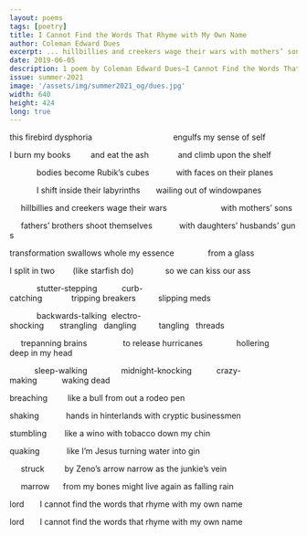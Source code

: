 ```yaml
---
layout: poems
tags: [poetry]
title: I Cannot Find the Words That Rhyme with My Own Name
author: Coleman Edward Dues
excerpt: ... hillbillies and creekers wage their wars with mothers’ sons / fathers’ brothers shoot themselves with daughters’ husbands’ guns ...
date: 2019-06-05
description: 1 poem by Coleman Edward Dues—I Cannot Find the Words That Rhyme with My Own Name
issue: summer-2021
image: '/assets/img/summer2021_og/dues.jpg'
width: 640
height: 424
long: true
---
```




<div class="stanza">
<p class="poemline">this&nbsp;firebird&nbsp;dysphoria&nbsp;&nbsp;&nbsp;&nbsp;&nbsp;&nbsp;&nbsp;&nbsp;&nbsp;&nbsp;&nbsp;&nbsp;&nbsp;&nbsp;&nbsp;&nbsp;&nbsp;&nbsp;&nbsp;&nbsp;&nbsp;&nbsp;&nbsp;&nbsp;&nbsp;&nbsp;&nbsp;&nbsp;&nbsp;&nbsp;&nbsp;&nbsp;&nbsp;&nbsp;&nbsp;&nbsp;engulfs&nbsp;my&nbsp;sense&nbsp;of&nbsp;self</p>
<p class="poemline">I&nbsp;burn&nbsp;my&nbsp;books&nbsp;&nbsp;&nbsp;&nbsp;&nbsp;&nbsp;&nbsp;&nbsp;&nbsp;and&nbsp;eat&nbsp;the&nbsp;ash&nbsp;&nbsp;&nbsp;&nbsp;&nbsp;&nbsp;&nbsp;&nbsp;&nbsp;&nbsp;&nbsp;&nbsp;&nbsp;and&nbsp;climb&nbsp;upon&nbsp;the&nbsp;shelf</p>
</div>
<div class="stanza">
<p class="poemline">&nbsp;&nbsp;&nbsp;&nbsp;&nbsp;&nbsp;&nbsp;&nbsp;&nbsp;&nbsp;&nbsp;&nbsp;bodies&nbsp;become&nbsp;Rubik’s&nbsp;cubes&nbsp;&nbsp;&nbsp;&nbsp;&nbsp;&nbsp;&nbsp;&nbsp;&nbsp;&nbsp;&nbsp;&nbsp;with&nbsp;faces&nbsp;on&nbsp;their&nbsp;planes</p>
<p class="poemline">&nbsp;&nbsp;&nbsp;&nbsp;&nbsp;&nbsp;&nbsp;&nbsp;&nbsp;&nbsp;&nbsp;&nbsp;I&nbsp;shift&nbsp;inside&nbsp;their&nbsp;labyrinths&nbsp;&nbsp;&nbsp;&nbsp;&nbsp;&nbsp;&nbsp;wailing&nbsp;out&nbsp;of&nbsp;windowpanes</p>
</div>
<div class="stanza">
<p class="poemline">&nbsp;&nbsp;&nbsp;&nbsp;&nbsp;hillbillies&nbsp;and&nbsp;creekers&nbsp;wage&nbsp;their&nbsp;wars&nbsp;&nbsp;&nbsp;&nbsp;&nbsp;&nbsp;&nbsp;&nbsp;&nbsp;&nbsp;&nbsp;&nbsp;&nbsp;&nbsp;&nbsp;&nbsp;&nbsp;&nbsp;&nbsp;&nbsp;&nbsp;&nbsp;&nbsp;&nbsp;with&nbsp;mothers’&nbsp;sons</p>
<p class="poemline">&nbsp;&nbsp;&nbsp;&nbsp;&nbsp;fathers’&nbsp;brothers&nbsp;shoot&nbsp;themselves&nbsp;&nbsp;&nbsp;&nbsp;&nbsp;&nbsp;&nbsp;&nbsp;&nbsp;&nbsp;&nbsp;&nbsp;with&nbsp;daughters’&nbsp;husbands’&nbsp;guns</p>
</div>
<div class="stanza">
<p class="poemline">transformation&nbsp;swallows&nbsp;whole&nbsp;my&nbsp;essence&nbsp;&nbsp;&nbsp;&nbsp;&nbsp;&nbsp;&nbsp;&nbsp;&nbsp;&nbsp;&nbsp;&nbsp;&nbsp;&nbsp;&nbsp;from&nbsp;a&nbsp;glass</p>
<p class="poemline">I&nbsp;split&nbsp;in&nbsp;two&nbsp;&nbsp;&nbsp;&nbsp;&nbsp;&nbsp;&nbsp;&nbsp;(like&nbsp;starfish&nbsp;do)&nbsp;&nbsp;&nbsp;&nbsp;&nbsp;&nbsp;&nbsp;&nbsp;&nbsp;&nbsp;&nbsp;&nbsp;&nbsp;&nbsp;so&nbsp;we&nbsp;can&nbsp;kiss&nbsp;our&nbsp;ass</p>
</div>
<div class="stanza">
<p class="poemline">&nbsp;&nbsp;&nbsp;&nbsp;&nbsp;&nbsp;&nbsp;&nbsp;&nbsp;&nbsp;&nbsp;&nbsp;stutter-stepping&nbsp;&nbsp;&nbsp;&nbsp;&nbsp;&nbsp;&nbsp;&nbsp;&nbsp;&nbsp;&nbsp;curb-catching&nbsp;&nbsp;&nbsp;&nbsp;&nbsp;&nbsp;&nbsp;&nbsp;&nbsp;&nbsp;&nbsp;&nbsp;&nbsp;tripping&nbsp;breakers&nbsp;&nbsp;&nbsp;&nbsp;&nbsp;&nbsp;&nbsp;&nbsp;&nbsp;&nbsp;slipping&nbsp;meds</p>
<p class="poemline">&nbsp;&nbsp;&nbsp;&nbsp;&nbsp;&nbsp;&nbsp;&nbsp;&nbsp;&nbsp;&nbsp;&nbsp;backwards-talking&nbsp;&nbsp;electro-shocking&nbsp;&nbsp;&nbsp;&nbsp;&nbsp;&nbsp;&nbsp;strangling&nbsp;&nbsp;&nbsp;dangling&nbsp;&nbsp;&nbsp;&nbsp;&nbsp;&nbsp;&nbsp;&nbsp;&nbsp;&nbsp;tangling&nbsp;&nbsp;&nbsp;threads</p>
</div>
<div class="stanza">
<p class="poemline">&nbsp;&nbsp;&nbsp;&nbsp;&nbsp;trepanning&nbsp;brains&nbsp;&nbsp;&nbsp;&nbsp;&nbsp;&nbsp;&nbsp;&nbsp;&nbsp;&nbsp;&nbsp;&nbsp;&nbsp;&nbsp;&nbsp;&nbsp;to&nbsp;release&nbsp;hurricanes&nbsp;&nbsp;&nbsp;&nbsp;&nbsp;&nbsp;&nbsp;&nbsp;&nbsp;&nbsp;&nbsp;&nbsp;&nbsp;&nbsp;&nbsp;hollering&nbsp;&nbsp;&nbsp;&nbsp;&nbsp;&nbsp;&nbsp;&nbsp;&nbsp;&nbsp;&nbsp;&nbsp;deep&nbsp;in&nbsp;my&nbsp;head</p>
<p class="poemline">&nbsp;&nbsp;&nbsp;&nbsp;&nbsp;&nbsp;&nbsp;&nbsp;&nbsp;&nbsp;&nbsp;sleep-walking&nbsp;&nbsp;&nbsp;&nbsp;&nbsp;&nbsp;&nbsp;&nbsp;&nbsp;&nbsp;&nbsp;&nbsp;&nbsp;&nbsp;&nbsp;midnight-knocking&nbsp;&nbsp;&nbsp;&nbsp;&nbsp;&nbsp;&nbsp;&nbsp;&nbsp;&nbsp;&nbsp;crazy-making&nbsp;&nbsp;&nbsp;&nbsp;&nbsp;&nbsp;&nbsp;&nbsp;&nbsp;&nbsp;&nbsp;waking&nbsp;dead</p>
</div>
<div class="stanza">
<p class="poemline">breaching&nbsp;&nbsp;&nbsp;&nbsp;&nbsp;&nbsp;&nbsp;&nbsp;&nbsp;like&nbsp;a&nbsp;bull&nbsp;from&nbsp;out&nbsp;a&nbsp;rodeo&nbsp;pen</p>
<p class="poemline">shaking&nbsp;&nbsp;&nbsp;&nbsp;&nbsp;&nbsp;&nbsp;&nbsp;&nbsp;&nbsp;&nbsp;&nbsp;hands&nbsp;in&nbsp;hinterlands&nbsp;with&nbsp;cryptic&nbsp;businessmen</p>
</div>
<div class="stanza">
<p class="poemline">stumbling&nbsp;&nbsp;&nbsp;&nbsp;&nbsp;&nbsp;&nbsp;&nbsp;like&nbsp;a&nbsp;wino&nbsp;with&nbsp;tobacco&nbsp;down&nbsp;my&nbsp;chin</p>
<p class="poemline">quaking&nbsp;&nbsp;&nbsp;&nbsp;&nbsp;&nbsp;&nbsp;&nbsp;&nbsp;&nbsp;&nbsp;&nbsp;like&nbsp;I’m&nbsp;Jesus&nbsp;turning&nbsp;water&nbsp;into&nbsp;gin</p>
</div>
<div class="stanza">
<p class="poemline">&nbsp;&nbsp;&nbsp;&nbsp;&nbsp;struck&nbsp;&nbsp;&nbsp;&nbsp;&nbsp;&nbsp;&nbsp;&nbsp;&nbsp;by&nbsp;Zeno’s&nbsp;arrow&nbsp;narrow&nbsp;as&nbsp;the&nbsp;junkie’s&nbsp;vein</p>
<p class="poemline">&nbsp;&nbsp;&nbsp;&nbsp;&nbsp;marrow&nbsp;&nbsp;&nbsp;&nbsp;&nbsp;&nbsp;from&nbsp;my&nbsp;bones&nbsp;might&nbsp;live&nbsp;again&nbsp;as&nbsp;falling&nbsp;rain</p>
</div>
<div class="stanza">
<p class="poemline">lord&nbsp;&nbsp;&nbsp;&nbsp;&nbsp;&nbsp;&nbsp;I&nbsp;cannot&nbsp;find&nbsp;the&nbsp;words&nbsp;that&nbsp;rhyme&nbsp;with&nbsp;my&nbsp;own&nbsp;name</p>
<p class="poemline">lord&nbsp;&nbsp;&nbsp;&nbsp;&nbsp;&nbsp;&nbsp;I&nbsp;cannot&nbsp;find&nbsp;the&nbsp;words&nbsp;that&nbsp;rhyme&nbsp;with&nbsp;my&nbsp;own&nbsp;name</p>
</div>
